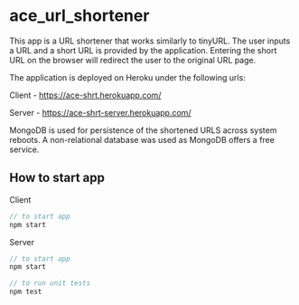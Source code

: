 # ace_url_shortener

This app is a URL shortener that works similarly to tinyURL. The user inputs a URL and a short URL is provided by the application. Entering the short URL on the browser will redirect the user to the original URL page. 

The application is deployed on Heroku under the following urls: 

Client - https://ace-shrt.herokuapp.com/

Server - https://ace-shrt-server.herokuapp.com/

MongoDB is used for persistence of the shortened URLS across system reboots. A non-relational database was used as MongoDB offers a free service. 

## How to start app 

Client 

```javascript
// to start app
npm start 
```

Server
```javascript
// to start app
npm start 

// to run unit tests
npm test
```
